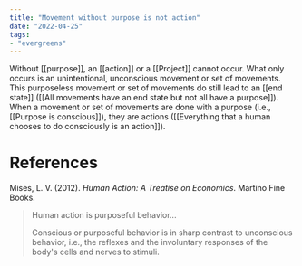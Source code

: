 ```yaml
---
title: "Movement without purpose is not action"
date: "2022-04-25"
tags:
- "evergreens"
---
```


Without [[purpose]], an [[action]] or a [[Project]] cannot occur. What only occurs is an unintentional, unconscious movement or set of movements. This purposeless movement or set of movements do still lead to an [[end state]] ([[All movements have an end state but not all have a purpose]]). When a movement or set of movements are done with a purpose (i.e., [[Purpose is conscious]]), they are actions ([[Everything that a human chooses to do consciously is an action]]).

# References

Mises, L. V. (2012). _Human Action: A Treatise on Economics_. Martino Fine Books.
>Human action is purposeful behavior...
>
>Conscious or purposeful behavior is in sharp contrast to unconscious behavior, i.e., the reflexes and the involuntary responses of the body's cells and nerves to stimuli.
